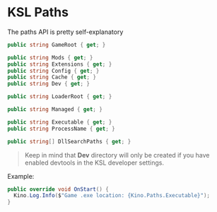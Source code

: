 ﻿# KSL Paths

The paths API is pretty self-explanatory

```c#
public string GameRoot { get; }

public string Mods { get; }
public string Extensions { get; }
public string Config { get; }
public string Cache { get; }
public string Dev { get; }

public string LoaderRoot { get; }

public string Managed { get; }

public string Executable { get; }
public string ProcessName { get; }

public string[] DllSearchPaths { get; }
```

> Keep in mind that **Dev** directory will only be created if you have enabled devtools in the KSL developer settings.

Example:

```c#
public override void OnStart() {
  Kino.Log.Info($"Game .exe location: {Kino.Paths.Executable}");
}
```
